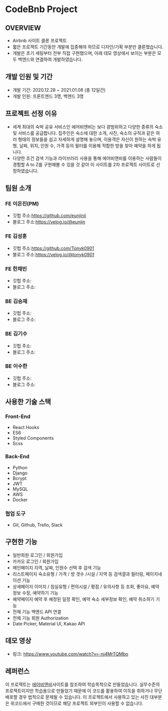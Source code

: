 # CodeBnb Project

## OVERVIEW
- Airbnb 사이트 클론 프로젝트
- 짧은 프로젝트 기간동안 개발에 집중해야 하므로 디자인/기획 부분만 클론했습니다.
- 개발은 초기 세팅부터 전부 직접 구현했으며, 아래 데모 영상에서 보이는 부분은 모두 백엔드와 연결하여 개발하였습니다.

## 개발 인원 및 기간
- 개발 기간: 2020.12.28 ~ 2021.01.08 (총 12일간)
- 개발 인원: 프론트엔드 3명, 백엔드 3명

## 프로젝트 선정 이유
- 세계 최대의 숙박 공유 서비스인 에어비앤비는 보다 광범위하고 다양한 종류의 숙소 및 서비스를 공급합니다. 집주인은 숙소에 대한 소개, 사진, 숙소의 규칙과 같은 여러 형태의 정보들을 쉽고 자세하게 설명해 놓으며, 이용객은 자신이 원하는 숙박 유형, 날짜, 위치, 인원 수, 가격 등의 필터를 이용해 적합한 방을 찾아 예약을 하게 됩니다. 
- 다양한 조건 검색 기능과 라이브러리 사용을 통해 에어비앤비를 이용하는 사람들이 경험할 A to Z를 구현해볼 수 있을 것 같아 이 사이트를 2차 프로젝트 사이트로 선정하였습니다.

## 팀원 소개

### FE 이은진(PM)
- 깃헙 주소:https://github.com/eunjinii
- 블로그 주소:https://velog.io/@eunjin

### FE 김성훈
- 깃헙 주소:https://github.com/Tonyk0901
- 블로그 주소:https://velog.io/@tonyk0901

### FE 한채빈
- 깃헙 주소:
- 블로그 주소:

### BE 김승재
- 깃헙 주소:
- 블로그 주소:

### BE 김기수
- 깃헙 주소:
- 블로그 주소:

### BE 이수한
- 깃헙 주소:
- 블로그 주소:

## 사용한 기술 스택

### Front-End
- React Hooks
- ES6
- Styled Components
- Scss

### Back-End
- Python
- Django
- Bcrypt
- JWT
- MySQL
- AWS
- Docker

### 협업 도구
- Git, Github, Trello, Slack

## 구현한 기능
- 일반회원 로그인 / 회원가입
- 카카오 로그인 / 회원가입
- 메인페이지 지역, 날짜, 인원수 선택 후 검색 기능
- 리스트페이지 숙소유형 / 가격 / 방 갯수 /시설 / 지역 등 검색결과 필터링, 페이지네이션 기능
- 상세페이지 이미지 / 침실유형 / 편의시설 / 평점 / 유의사항 등 조회, 좋아요, 예약 정보 수정, 예약하기 기능
- 예약페이지 예약 후 예정된 일정 확인, 예약 숙소 세부정보 확인, 예약 취소하기 기능
- 전체 기능 백엔드 API 연결
- 전체 기능 회원 Authorization
- Date Picker, Material UI, Kakao API

## 데모 영상
- 링크: https://www.youtube.com/watch?v=-nj4MrTQMbo

## 레퍼런스

이 프로젝트는 <a href="https://www.airbnb.co.kr/">에어비앤비</a>사이트를 참조하여 학습목적으로 만들었습니다.
실무수준의 프로젝트이지만 학습용으로 만들었기 때문에 이 코드를 활용하여 이득을 취하거나 무단 배포할 경우 법적으로 문제될 수 있습니다.
이 프로젝트에서 사용하고 있는 사진 대부분은 위코드에서 구매한 것이므로 해당 프로젝트 외부인이 사용할 수 없습니다.
